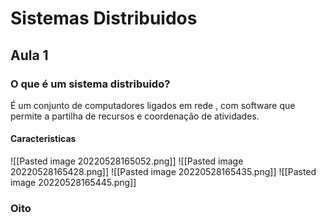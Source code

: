 # Sistemas Distribuidos

## Aula 1
### O que é um sistema distribuido?
É um conjunto de computadores ligados em rede , com software que permite a partilha de recursos e coordenação de atividades.

#### Caracteristicas

![[Pasted image 20220528165052.png]]
![[Pasted image 20220528165428.png]]
![[Pasted image 20220528165435.png]]
![[Pasted image 20220528165445.png]]

### Oito 